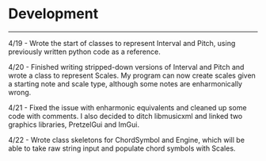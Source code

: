 # Development

---

4/19 - Wrote the start of classes to represent Interval and Pitch, using previously written
python code as a reference.

4/20 - Finished writing stripped-down versions of Interval and Pitch and wrote a class to represent Scales.
My program can now create scales given a starting note and scale type, although some notes are enharmonically wrong.

4/21 - Fixed the issue with enharmonic equivalents and cleaned up some code with comments.
I also decided to ditch libmusicxml and linked two graphics libraries, PretzelGui and ImGui.

4/22 - Wrote class skeletons for ChordSymbol and Engine, which will be able to take raw string input and populate
chord symbols with Scales.